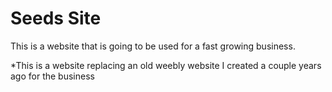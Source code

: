 # Seeds Site

This is a website that is going to be used for a fast growing business.


*This is a website replacing an old weebly website I created a couple years ago for the business
